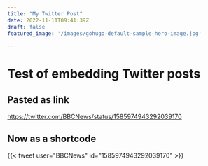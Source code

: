 ```yaml
---
title: "My Twitter Post"
date: 2022-11-11T09:41:39Z
draft: false
featured_image: '/images/gohugo-default-sample-hero-image.jpg'

---
```

# Test of embedding Twitter posts
## Pasted as link
https://twitter.com/BBCNews/status/1585974943292039170

## Now as a shortcode
{{< tweet user="BBCNews" id="1585974943292039170" >}}


